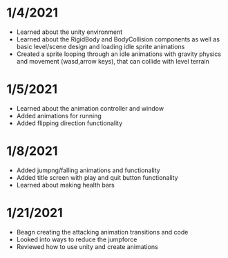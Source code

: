 # 1/4/2021  
- Learned about the unity environment
- Learned about the RigidBody and BodyCollision components as well as basic level/scene design and loading idle sprite animations
- Created a sprite looping through an idle animations with gravity physics and movement (wasd,arrow keys), that can collide with level terrain

# 1/5/2021
- Learned about the animation controller and window 
- Added animations for running 
- Added flipping direction functionality

# 1/8/2021
- Added jumpng/falling animations and functionality
- Added title screen with play and quit button functionality
- Learned about making health bars

# 1/21/2021  
- Beagn creating the attacking animation transitions and code
- Looked into ways to reduce the jumpforce
- Reviewed how to use unity and create animations
